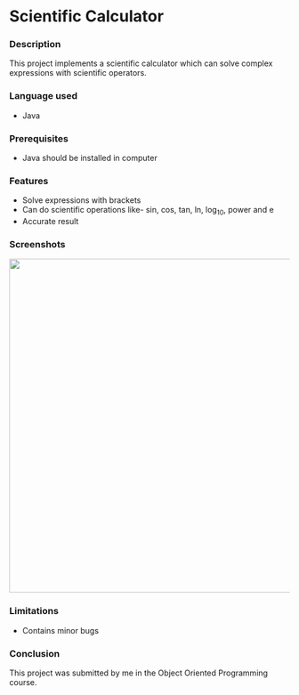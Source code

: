 <html><body>
<h1>Scientific Calculator</h1>
<h3>Description</h3>
<p>This project implements a scientific calculator which can solve complex expressions with scientific operators.</p>

<h3>Language used</h3>
<ul><li>Java</li></ul>

<h3>Prerequisites</h3>
<ul><li>Java should be installed in computer</li></ul>

<h3>Features</h3>
 <ul>
 <li>Solve expressions with brackets</li>
 <li>Can do scientific operations like- sin, cos, tan, ln, log<sub>10</sub>, power and e </li>
 <li>Accurate result</li>
 </ul>

<h3>Screenshots</h3>
<img src="http://i.imgur.com/EKcc0Y9.png" width="800" height="600">
<h3>Limitations</h3>
<ul>
<li>Contains minor bugs</li>
</ul>

<h3>Conclusion</h3>
<p>This project was submitted by me in the Object Oriented Programming course.</p>
</body></html>
